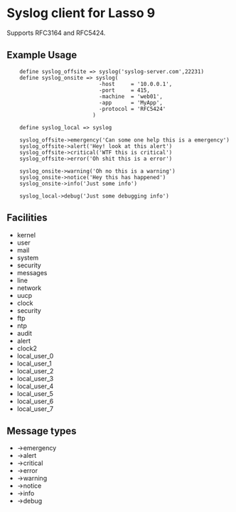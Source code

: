 # Syslog client for Lasso 9

Supports RFC3164 and RFC5424.

## Example Usage

```lasso
	define syslog_offsite => syslog('syslog-server.com',22231)
	define syslog_onsite => syslog(
							 -host     = '10.0.0.1',
							 -port     = 415,
							 -machine  = 'web01',
							 -app      = 'MyApp',
							 -protocol = 'RFC5424' 
						   )

   	define syslog_local => syslog

	syslog_offsite->emergency('Can some one help this is a emergency')
	syslog_offsite->alert('Hey! look at this alert')
	syslog_offsite->critical('WTF this is critical')
	syslog_offsite->error('Oh shit this is a error')
	
	syslog_onsite->warning('Oh no this is a warning')
	syslog_onsite->notice('Hey this has happened')
	syslog_onsite->info('Just some info')

	syslog_local->debug('Just some debugging info')

```

## Facilities

- kernel
- user
- mail
- system
- security
- messages
- line
- network
- uucp
- clock
- security
- ftp
- ntp
- audit
- alert
- clock2
- local_user_0
- local_user_1
- local_user_2
- local_user_3
- local_user_4
- local_user_5
- local_user_6
- local_user_7

## Message types

- ->emergency
- ->alert
- ->critical
- ->error
- ->warning
- ->notice
- ->info
- ->debug

